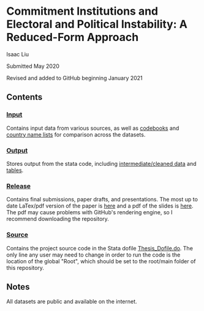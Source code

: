 # Commitment Institutions and Electoral and Political Instability: A Reduced-Form Approach

Isaac Liu

Submitted May 2020

Revised and added to GitHub beginning January 2021

## Contents

### [Input](Input)

Contains input data from various sources, as well as [codebooks](Input/Codebooks) and [country name lists](Input/Country_Name_Lists) for comparison across the datasets.

### [Output]()

Stores output from the stata code, including [intermediate/cleaned data](Output/Intermediate_Data) and [tables](Output/Tables).

### [Release](Release)

Contains final submissions, paper drafts, and presentations. The most up to date LaTex/pdf version of the paper is [here](Release/Paper/Liu-%20Commitment%20Institutions%20and%20Instability.pdf) and a pdf of the slides is [here](Release/Presentation/Thesis%20Presentation.pdf). The pdf may cause problems with GitHub's rendering engine, so I recommend downloading the repository.

### [Source](Source)

Contains the project source code in the Stata dofile [Thesis_Dofile.do](Source/Thesis_Dofile.do). The only line any user may need to change in order to run the code is the location of the global "Root", which should be set to the root/main folder of this repository.

## Notes

All datasets are public and available on the internet.
